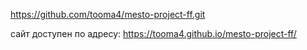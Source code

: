 https://github.com/tooma4/mesto-project-ff.git

сайт доступен по адресу:
https://tooma4.github.io/mesto-project-ff/
